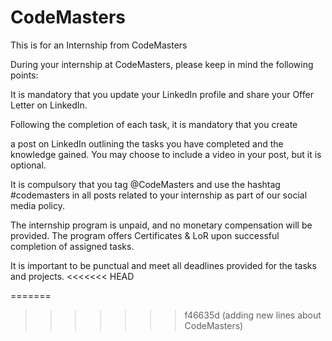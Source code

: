 # CodeMasters

This is for an Internship from CodeMasters

During your internship at CodeMasters, please keep in mind the following points:

It is mandatory that you update your LinkedIn profile and share your Offer Letter on LinkedIn.

Following the completion of each task, it is mandatory that you create

a post on LinkedIn outlining the tasks you have completed and the knowledge gained. You may choose to include a video in your post, but it is optional.

It is compulsory that you tag @CodeMasters and use the hashtag 
#codemasters in all posts related to your internship as part of our social media policy.

The internship program is unpaid, and no monetary compensation will be provided. The program offers Certificates & LoR upon successful completion of assigned tasks.

It is important to be punctual and meet all deadlines provided for the tasks and projects.
<<<<<<< HEAD

=======
>>>>>>> f46635d (adding new lines about CodeMasters)
